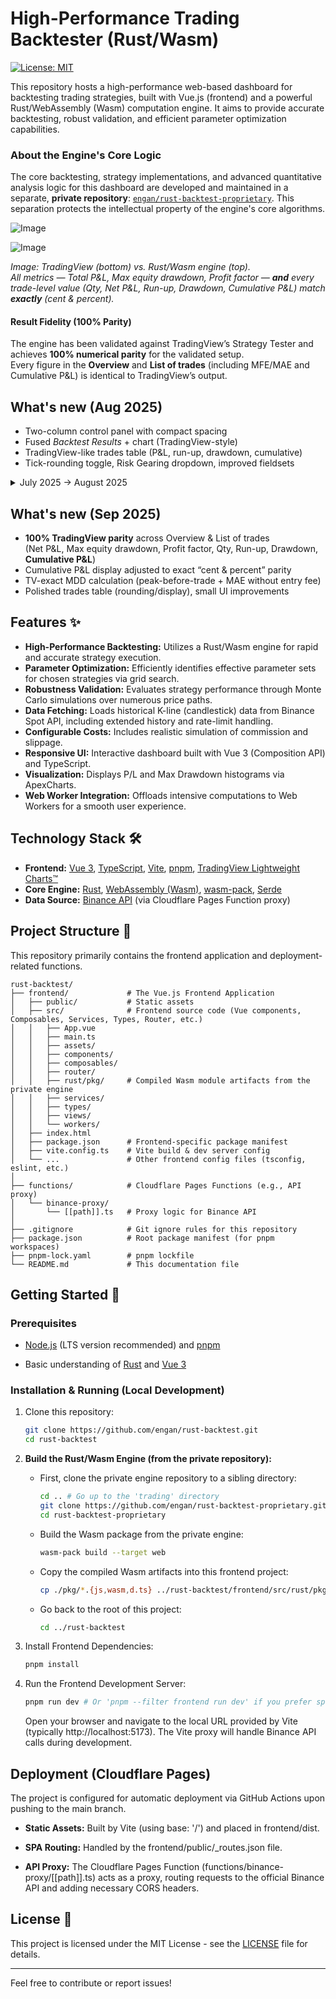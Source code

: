 # High-Performance Trading Backtester (Rust/Wasm)

[![License: MIT](https://img.shields.io/badge/License-MIT-yellow.svg)](LICENSE.md)

This repository hosts a high-performance web-based dashboard for backtesting trading strategies, built with Vue.js (frontend) and a powerful Rust/WebAssembly (Wasm) computation engine. It aims to provide accurate backtesting, robust validation, and efficient parameter optimization capabilities.

### About the Engine's Core Logic

The core backtesting, strategy implementations, and advanced quantitative analysis logic for this dashboard are developed and maintained in a separate, **private repository**: [`engan/rust-backtest-proprietary`](https://github.com/engan/rust-backtest-proprietary). This separation protects the intellectual property of the engine's core algorithms.

![Image](https://github.com/user-attachments/assets/4de5b02b-c92d-4143-9b62-56496f0125c6)

![Image](https://github.com/user-attachments/assets/19c43a09-bdcf-4d01-9511-7fa9ff679734)

_Image: TradingView (bottom) vs. Rust/Wasm engine (top).  
All metrics — Total P&L, Max equity drawdown, Profit factor — **and** every trade-level value (Qty, Net P&L, Run-up, Drawdown, Cumulative P&L) match **exactly** (cent & percent)._

#### Result Fidelity (100% Parity)

The engine has been validated against TradingView’s Strategy Tester and achieves **100% numerical parity** for the validated setup.  
Every figure in the **Overview** and **List of trades** (including MFE/MAE and Cumulative P&L) is identical to TradingView’s output.

## What's new (Aug 2025)

- Two-column control panel with compact spacing
- Fused *Backtest Results* + chart (TradingView-style)
- TradingView-like trades table (P&L, run-up, drawdown, cumulative)
- Tick-rounding toggle, Risk Gearing dropdown, improved fieldsets
<details>
<summary>July 2025 → August 2025</summary>

- Removed section underlines; compact headers placed tight to their content
- “Backtest Results” metrics fused with the chart into a single card
- Tighter spacing and consistent label column widths
- More legible trade table with TV-style open/exit grouping
- Small hints/tooltips for order sizing modes
</details>

## What's new (Sep 2025)

- **100% TradingView parity** across Overview & List of trades  
  (Net P&L, Max equity drawdown, Profit factor, Qty, Run-up, Drawdown, **Cumulative P&L**)
- Cumulative P&L display adjusted to exact “cent & percent” parity
- TV-exact MDD calculation (peak-before-trade + MAE without entry fee)
- Polished trades table (rounding/display), small UI improvements

## Features ✨

-   **High-Performance Backtesting:** Utilizes a Rust/Wasm engine for rapid and accurate strategy execution.
-   **Parameter Optimization:** Efficiently identifies effective parameter sets for chosen strategies via grid search.
-   **Robustness Validation:** Evaluates strategy performance through Monte Carlo simulations over numerous price paths.
-   **Data Fetching:** Loads historical K-line (candlestick) data from Binance Spot API, including extended history and rate-limit handling.
-   **Configurable Costs:** Includes realistic simulation of commission and slippage.
-   **Responsive UI:** Interactive dashboard built with Vue 3 (Composition API) and TypeScript.
-   **Visualization:** Displays P/L and Max Drawdown histograms via ApexCharts.
-   **Web Worker Integration:** Offloads intensive computations to Web Workers for a smooth user experience.

## Technology Stack 🛠️

-   **Frontend:** [Vue 3](https://vuejs.org/), [TypeScript](https://www.typescriptlang.org/), [Vite](https://vitejs.dev/), [pnpm](https://pnpm.io/), [TradingView Lightweight Charts™](https://www.tradingview.com/lightweight-charts/)
-   **Core Engine:** [Rust](https://www.rust-lang.org/), [WebAssembly (Wasm)](https://webassembly.org/), [wasm-pack](https://rustwasm.github.io/wasm-pack/), [Serde](https://serde.rs/)
-   **Data Source:** [Binance API](https://binance-docs.github.io/apidocs/spot/en/) (via Cloudflare Pages Function proxy)

## Project Structure 📁

This repository primarily contains the frontend application and deployment-related functions.

```text
rust-backtest/
├── frontend/             # The Vue.js Frontend Application
│   ├── public/           # Static assets
│   ├── src/              # Frontend source code (Vue components, Composables, Services, Types, Router, etc.)
│   │   ├── App.vue
│   │   ├── main.ts
│   │   ├── assets/
│   │   ├── components/
│   │   ├── composables/
│   │   ├── router/
│   │   ├── rust/pkg/     # Compiled Wasm module artifacts from the private engine
│   │   ├── services/
│   │   ├── types/
│   │   ├── views/
│   │   └── workers/
│   ├── index.html
│   ├── package.json      # Frontend-specific package manifest
│   ├── vite.config.ts    # Vite build & dev server config
│   └── ...               # Other frontend config files (tsconfig, eslint, etc.)
│
├── functions/            # Cloudflare Pages Functions (e.g., API proxy)
│   └── binance-proxy/
│       └── [[path]].ts   # Proxy logic for Binance API
│
├── .gitignore            # Git ignore rules for this repository
├── package.json          # Root package manifest (for pnpm workspaces)
├── pnpm-lock.yaml        # pnpm lockfile
└── README.md             # This documentation file
```

Getting Started 🚀
------------------

### Prerequisites

*   [Node.js](https://www.google.com/url?sa=E&q=https://nodejs.org/) (LTS version recommended) and [pnpm](https://www.google.com/url?sa=E&q=https://pnpm.io/installation)
    
*   Basic understanding of [Rust](https://www.google.com/url?sa=E&q=https://www.rust-lang.org/) and [Vue 3](https://www.google.com/url?sa=E&q=https://vuejs.org/)
    

### Installation & Running (Local Development)

1.  Clone this repository:
     ```bash
    git clone https://github.com/engan/rust-backtest.git
    cd rust-backtest
    ```
    
2.  **Build the Rust/Wasm Engine (from the private repository):**
    
    *   First, clone the private engine repository to a sibling directory:
        ```bash
        cd .. # Go up to the 'trading' directory
        git clone https://github.com/engan/rust-backtest-proprietary.git # This will require authentication
        cd rust-backtest-proprietary
        ```
    *   Build the Wasm package from the private engine:
        ```bash
        wasm-pack build --target web
        ```
        
    *   Copy the compiled Wasm artifacts into this frontend project:
        ```bash
        cp ./pkg/*.{js,wasm,d.ts} ../rust-backtest/frontend/src/rust/pkg/
        ```
        
    *   Go back to the root of this project:
        ```bash
        cd ../rust-backtest
        ```
        
3.  Install Frontend Dependencies:
    ```bash
    pnpm install
    ```
    
4.  Run the Frontend Development Server:
    ```bash
    pnpm run dev # Or 'pnpm --filter frontend run dev' if you prefer specifying the workspace filter
    ```
    Open your browser and navigate to the local URL provided by Vite (typically http://localhost:5173). The Vite proxy will handle Binance API calls during development.
    

Deployment (Cloudflare Pages)
-----------------------------

The project is configured for automatic deployment via GitHub Actions upon pushing to the main branch.

*   **Static Assets:** Built by Vite (using base: '/') and placed in frontend/dist.
    
*   **SPA Routing:** Handled by the frontend/public/\_routes.json file.
    
*   **API Proxy:** The Cloudflare Pages Function (functions/binance-proxy/\[[path]]\.ts) acts as a proxy, routing requests to the official Binance API and adding necessary CORS headers.
    

License 📄
----------

This project is licensed under the MIT License - see the [LICENSE](https://www.google.com/url?sa=E&q=LICENSE.md) file for details.

----------

Feel free to contribute or report issues!
